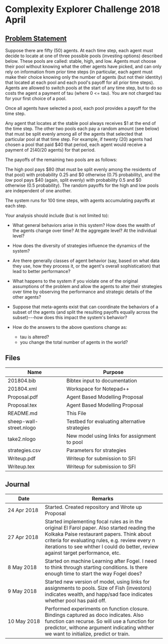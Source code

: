 # Complexity Explorer Challenge 2018 April

## [Problem Statement](https://www.complexityexplorer.org/challenges/2-spring-2018-complexity-challenge/submissions)

Suppose there are fifty (50) agents.  At each time step, each agent must decide to locate at one of three possible pools (investing options) described below. These pools are called: stable, high, and low. Agents must choose their pool without knowing what the other agents have picked, and can only rely on information from prior time steps (in particular, each agent must make their choice knowing only the number of agents (but not their identity) that located at each pool and each pool's payoff for all prior time steps). Agents are allowed to switch pools at the start of any time step, but to do so costs the agent a payment of tau (where 0 <= tau).  You are not charged tau for your first choice of a pool. 

Once all agents have selected a pool, each pool provides a payoff for the time step.  

Any agent that locates at the stable pool always receives $1 at the end of the time step.  The other two pools each pay a random amount (see below) that must be split evenly among all of the agents that selected that particular pool at that time step.  For example, if twenty (20) agents had chosen a pool that paid $40 that period, each agent would receive a payment of $2 ($40/20 agents) for that period.

The payoffs of the remaining two pools are as follows:

The high pool pays $80 (that must be split evenly among the residents of that pool) with probability 0.25 and $0 otherwise (0.75 probability), and the *low* pool pays $40 (again, split evenly) with probability 0.5 and $0 otherwise (0.5 probability).   The random payoffs for the high and low pools are independent of one another.

The system runs for 100 time steps, with agents accumulating payoffs at each step.

Your analysis should include (but is not limited to):

* What general behaviors arise in this system?  How does the wealth of the agents change over time? At the aggregate level? At the individual level?

* How does the diversity of strategies influence the dynamics of the system?

* Are there generally classes of agent behavior (say, based on what data they use, how they process it, or the agent's overall sophistication) that lead to better performance?

* What happens to the system if you violate one of the original assumptions of the problem and allow the agents to alter their strategies over time by observing the performance and strategic details of the other agents?

* Suppose that meta-agents exist that can coordinate the behaviors of a subset of the agents (and split the resulting payoffs equally across the subset)---how does this impact the system's behavior?

* How do the answers to the above questions change as:

  * tau is altered?
  * you change the total number of agents in the world?
  
## Files

| Name | Purpose |
|--------------------|--------------------------------------------------------------------------|
| 201804.bib | Bibtex input to documentation |
| 201804.xml | Workspace for Notepad++ | 
| Proposal.pdf | Agent Based Modelling Proposal |
| Proposal.tex | Agent Based Modelling Proposal |
| README.md | This File |
| sheep-wall-street.nlogo | Testbed for evaluating alternative strategies |
| take2.nlogo | New model using links for assignment to pool |
| strategies.csv | Parameters for strategies |
| Writeup.pdf | Writeup for submission to SFI |
| Writeup.tex | Writeup for submission to SFI |

## Journal

| Date | Remarks |
|-----------|--------------------------------------------------------------------------------|
|24&nbsp;Apr&nbsp;2018| Started. Created repository and Wrote up Proposal |
| 27 Apr 2018 |Started implementing focal rules as in the original El Farol paper. Also started reading the Kolkaka Paise restaurant papers. Think about criteria for evaluating rules, e.g. review every n iterations to see whther I could do better, review against target performance, etc.|
| 8 May 2018 | Started on machine Learning after Fogel. I need to think through starting conditions. Is there enough time to start the way Fogel does? |
| 9 May 2018 | Started new version of model, using links for assignments to pools. Size of Fish (investors) indicates wealth, and happ/sad face indicates whether pool has paid off.|
| 10&nbsp;May&nbsp;2018| Performed experiments on function closure. Bindings captured as doco indicates. Also function can recurse. So will use a function for predictor, withone argument indicating whther we want to initialize, predict or train.|



